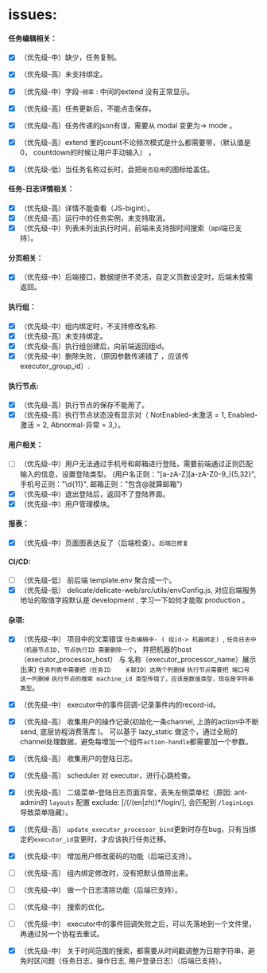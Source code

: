 # issues:

#### 任务编辑相关：

- [x] （优先级-中）缺少，任务复制。
- [x] （优先级-高）未支持绑定。
- [x] （优先级-中）字段-`频率` : 中间的extend 没有正常显示。
- [x] （优先级-高）任务更新后，不能点击保存。
- [x] （优先级-高）任务传递的json有误，需要从 modal  变更为-> mode 。
- [x] （优先级-高）extend 里的count不论频次模式是什么都需要带，（默认值是0， countdown的时候让用户手动输入） 。
- [x] （优先级-低）当任务名称过长时，会把`是否启用`的图标给盖住。



#### 任务-日志详情相关：

- [x] （优先级-高）详情不能查看（JS-bigint）。
- [x] （优先级-高）运行中的任务实例，未支持取消。
- [x] （优先级-中）列表未列出执行时间，前端未支持按时间搜索（api端已支持）。

#### 分页相关：

- [x] （优先级-中）后端接口，数据提供不灵活，自定义页数设定时，后端未按需返回。

#### 执行组：

- [x] （优先级-中）组内绑定时，不支持修改名称.
- [x] （优先级-高）未支持绑定。
- [x] （优先级-高）执行组创建后，向前端返回组id。
- [x] （优先级-中）删除失败，（原因参数传递错了 ，应该传 executor_group_id）.

#### 执行节点:

- [x] （优先级-高）执行节点的保存不能用了。
- [x] （优先级-高）执行节点状态没有显示对（    NotEnabled-未激活 = 1, Enabled-激活 = 2, Abnormal-异常 = 3,）。

#### 用户相关：  

- [ ] （优先级-中）用户无法通过手机号和邮箱进行登陆，需要前端通过正则匹配输入的信息，设置登陆类型。 (用户名正则："[a-zA-Z][a-zA-Z0-9_]{5,32}", 手机号正则："\d{11}", 邮箱正则："包含@就算邮箱")
- [x] （优先级-中）退出登陆后，返回不了登陆界面。
- [x] （优先级-中）用户管理模块。

#### 报表：

- [x] （优先级-中）页面图表达反了（后端检查）。`后端已修复`

#### CI/CD:
- [ ] （优先级-低） 前后端 template.env 聚合成一个。
- [x] （优先级-低） delicate/delicate-web/src/utils/envConfig.js, 对应后端服务地址的取值字段默认是 development , 学习一下如何才能取 production 。

#### 杂项:
- [x] （优先级-中） 项目中的文案错误 `任务编辑中- ( 组id-> 机器绑定) `,
  `任务日志中（机器节点ID, 节点执行ID 需要删除一个`， 并把机器的host（executor_processor_host） 与 名称（executor_processor_name）展示出来)
  `任务列表中需要把（任务ID	关联ID）这两个列删掉`
  `执行节点需要把 端口号 这一列删掉`
  `执行节点的搜索 machine_id 类型传错了，应该是数值类型，现在是字符串类型`。
- [x] （优先级-中） executor中的事件回调-记录事件内的record-id。
- [x] （优先级-高） 收集用户的操作记录(初始化一条channel, 上游的action中不断send, 底层协程消费落库
)。 可以基于 lazy_static 做这个，通过全局的channel处理数据，避免每增加一个组件`action-handle`都需要加一个参数。
- [x] （优先级-高） 收集用户的登陆日志。
- [x] （优先级-高） scheduler 对 executor，进行心跳检查。
- [x] （优先级-高） 二级菜单-登陆日志页面异常，丢失左侧菜单栏（原因: ant-admin的 `layouts` 配置 exclude: [/(\/(en|zh))*\/login/], 会匹配到 `/loginLogs` 导致菜单隐藏）。
- [x] （优先级-高） `update_executor_processor_bind`更新时存在bug，只有当绑定的`executor_id`变更时，才应该执行任务迁移。
- [x] （优先级-中） 增加用户修改密码的功能（后端已支持）。
- [ ] （优先级-高） 组内绑定修改时，没有把默认值带出来。
- [ ] （优先级-中） 做一个日志清除功能（后端已支持）。
- [ ] （优先级-中） 搜索的优化。
- [ ] （优先级-中） executor中的事件回调失败之后，可以先落地到一个文件里，再通过另一个协程去重试。

- [x] （优先级-中） 关于时间范围的搜索，都需要从时间戳调整为日期字符串，避免时区问题（任务日志，操作日志, 用户登录日志）（后端已支持）。
